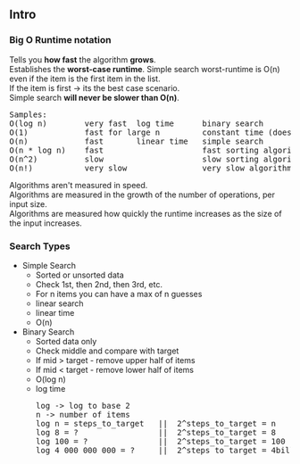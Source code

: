 ## Intro

### Big O Runtime notation
Tells you **how fast** the algorithm **grows**.  
Establishes the **worst-case runtime**.
Simple search worst-runtime is O(n) even if the item is the first item in the list.  
If the item is first -> its the best case scenario.  
Simple search **will never be slower than O(n)**.  
<pre>
Samples:
O(log n)        very fast  log time      binary search
O(1)            fast for large n         constant time (doesn't change)
O(n)            fast       linear time   simple search
O(n * log n)    fast                     fast sorting algorithm
O(n^2)          slow                     slow sorting algorithm  selection sort
O(n!)           very slow                very slow algorithm     travelling salesman
</pre>
Algorithms aren't measured in speed.  
Algorithms are    measured in the growth of the number of operations, per input size.  
Algorithms are    measured how quickly the runtime increases as the size of the input increases.  




### Search Types
- Simple Search
  - Sorted or unsorted data
  - Check 1st, then 2nd, then 3rd, etc.
  - For n items you can have a max of n guesses
  - linear search
  - linear time
  - O(n)
- Binary Search
  - Sorted data only
  - Check middle and compare with target
  - If mid > target - remove upper half of items
  - If mid < target - remove lower half of items
  - O(log n)
  - log time
    <pre>
    log -> log to base 2
    n -> number of items
    log n = steps_to_target   ||  2^steps_to_target = n     >> ceil(steps_to_target) >> Steps=steps_to_target
    log 8 = ?                 ||  2^steps_to_target = 8     >> ceil(3)               >> Steps=3 
    log 100 = ?               ||  2^steps_to_target = 100   >> ceil(6.6)             >> Steps=7
    log 4_000_000_000 = ?     ||  2^steps_to_target = 4bill >> ceil(31.9)            >> Steps=32
    </pre>